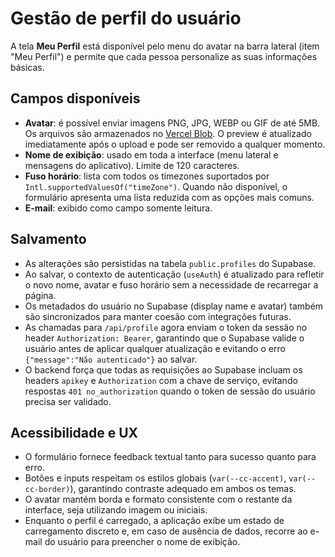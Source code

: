 # Gestão de perfil do usuário

A tela **Meu Perfil** está disponível pelo menu do avatar na barra lateral (item "Meu Perfil") e permite que cada pessoa personalize as suas informações básicas.

## Campos disponíveis
- **Avatar**: é possível enviar imagens PNG, JPG, WEBP ou GIF de até 5MB. Os arquivos são armazenados no [Vercel Blob](https://vercel.com/docs/storage/vercel-blob). O preview é atualizado imediatamente após o upload e pode ser removido a qualquer momento.
- **Nome de exibição**: usado em toda a interface (menu lateral e mensagens do aplicativo). Limite de 120 caracteres.
- **Fuso horário**: lista com todos os timezones suportados por `Intl.supportedValuesOf("timeZone")`. Quando não disponível, o formulário apresenta uma lista reduzida com as opções mais comuns.
- **E-mail**: exibido como campo somente leitura.

## Salvamento
- As alterações são persistidas na tabela `public.profiles` do Supabase.
- Ao salvar, o contexto de autenticação (`useAuth`) é atualizado para refletir o novo nome, avatar e fuso horário sem a necessidade de recarregar a página.
- Os metadados do usuário no Supabase (display name e avatar) também são sincronizados para manter coesão com integrações futuras.
- As chamadas para `/api/profile` agora enviam o token da sessão no header `Authorization: Bearer`, garantindo que o Supabase valide o usuário antes de aplicar qualquer atualização e evitando o erro `{"message":"Não autenticado"}` ao salvar.
- O backend força que todas as requisições ao Supabase incluam os headers `apikey` e `Authorization` com a chave de serviço, evitando respostas `401 no_authorization` quando o token de sessão do usuário precisa ser validado.

## Acessibilidade e UX
- O formulário fornece feedback textual tanto para sucesso quanto para erro.
- Botões e inputs respeitam os estilos globais (`var(--cc-accent)`, `var(--cc-border)`), garantindo contraste adequado em ambos os temas.
- O avatar mantém borda e formato consistente com o restante da interface, seja utilizando imagem ou iniciais.
- Enquanto o perfil é carregado, a aplicação exibe um estado de carregamento discreto e, em caso de ausência de dados, recorre ao e-mail do usuário para preencher o nome de exibição.
